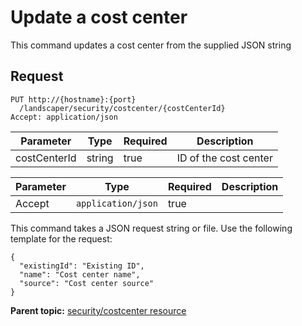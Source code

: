 # Update a cost center

This command updates a cost center from the supplied JSON string

## Request

```
PUT http://{hostname}:{port}
  /landscaper/security/costcenter/{costCenterId}
Accept: application/json

```

|Parameter|Type|Required|Description|
|---------|----|--------|-----------|
|costCenterId|string|true|ID of the cost center|

|Parameter|Type|Required|Description|
|---------|----|--------|-----------|
|Accept|`application/json`|true| |

This command takes a JSON request string or file. Use the following template for the request:

```
{
  "existingId": "Existing ID",
  "name": "Cost center name",
  "source": "Cost center source"
}

```

**Parent topic:** [security/costcenter resource](../../com.edt.api.doc/topics/security_costcenter_.md)

